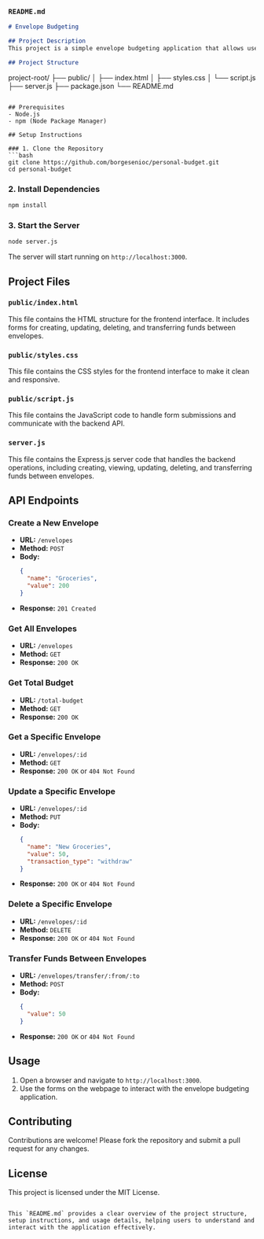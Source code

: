 ### `README.md`

```markdown
# Envelope Budgeting

## Project Description
This project is a simple envelope budgeting application that allows users to create, view, update, delete, and transfer funds between budget envelopes. It uses an Express.js server to handle the backend operations and serves a static frontend interface.

## Project Structure
```
project-root/
├── public/
│   ├── index.html
│   ├── styles.css
│   └── script.js
├── server.js
├── package.json
└── README.md
```

## Prerequisites
- Node.js
- npm (Node Package Manager)

## Setup Instructions

### 1. Clone the Repository
```bash
git clone https://github.com/borgesenioc/personal-budget.git
cd personal-budget
```

### 2. Install Dependencies
```bash
npm install
```

### 3. Start the Server
```bash
node server.js
```
The server will start running on `http://localhost:3000`.

## Project Files

### `public/index.html`
This file contains the HTML structure for the frontend interface. It includes forms for creating, updating, deleting, and transferring funds between envelopes.

### `public/styles.css`
This file contains the CSS styles for the frontend interface to make it clean and responsive.

### `public/script.js`
This file contains the JavaScript code to handle form submissions and communicate with the backend API.

### `server.js`
This file contains the Express.js server code that handles the backend operations, including creating, viewing, updating, deleting, and transferring funds between envelopes.

## API Endpoints

### Create a New Envelope
- **URL:** `/envelopes`
- **Method:** `POST`
- **Body:** 
  ```json
  {
    "name": "Groceries",
    "value": 200
  }
  ```
- **Response:** `201 Created`

### Get All Envelopes
- **URL:** `/envelopes`
- **Method:** `GET`
- **Response:** `200 OK`

### Get Total Budget
- **URL:** `/total-budget`
- **Method:** `GET`
- **Response:** `200 OK`

### Get a Specific Envelope
- **URL:** `/envelopes/:id`
- **Method:** `GET`
- **Response:** `200 OK` or `404 Not Found`

### Update a Specific Envelope
- **URL:** `/envelopes/:id`
- **Method:** `PUT`
- **Body:** 
  ```json
  {
    "name": "New Groceries",
    "value": 50,
    "transaction_type": "withdraw"
  }
  ```
- **Response:** `200 OK` or `404 Not Found`

### Delete a Specific Envelope
- **URL:** `/envelopes/:id`
- **Method:** `DELETE`
- **Response:** `200 OK` or `404 Not Found`

### Transfer Funds Between Envelopes
- **URL:** `/envelopes/transfer/:from/:to`
- **Method:** `POST`
- **Body:**
  ```json
  {
    "value": 50
  }
  ```
- **Response:** `200 OK` or `404 Not Found`

## Usage
1. Open a browser and navigate to `http://localhost:3000`.
2. Use the forms on the webpage to interact with the envelope budgeting application.

## Contributing
Contributions are welcome! Please fork the repository and submit a pull request for any changes.

## License
This project is licensed under the MIT License.
```

This `README.md` provides a clear overview of the project structure, setup instructions, and usage details, helping users to understand and interact with the application effectively.